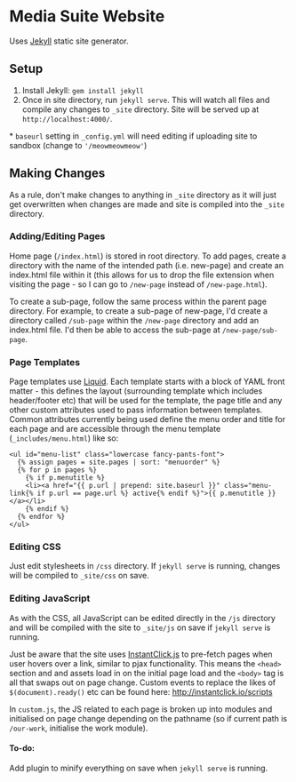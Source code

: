 # Media Suite Website

Uses [Jekyll](https://jekyllrb.com/) static site generator.

## Setup

1. Install Jekyll: `gem install jekyll`
2. Once in site directory, run `jekyll serve`. This will watch all files and compile any changes to `_site` directory. Site will be served up at `http://localhost:4000/`.

\* `baseurl` setting in `_config.yml` will need editing if uploading site to sandbox (change to `'/meowmeowmeow'`)

## Making Changes

As a rule, don't make changes to anything in `_site` directory as it will just get overwritten when changes are made and site is compiled into the `_site` directory.

### Adding/Editing Pages

Home page (`/index.html`) is stored in root directory. To add pages, create a directory with the name of the intended path (i.e. new-page) and create an index.html file within it (this allows for us to drop the file extension when visiting the page - so I can go to `/new-page` instead of `/new-page.html`).

To create a sub-page, follow the same process within the parent page directory. For example, to create a sub-page of new-page, I'd create a directory called `/sub-page` within the `/new-page` directory and add an index.html file. I'd then be able to access the sub-page at `/new-page/sub-page`.

### Page Templates

Page templates use [Liquid](http://liquidmarkup.org/). Each template starts with a block of YAML front matter - this defines the layout (surrounding template which includes header/footer etc) that will be used for the template, the page title and any other custom attributes used to pass information between templates. Common attributes currently being used define the menu order and title for each page and are accessible through the menu template (`_includes/menu.html`) like so:
```
<ul id="menu-list" class="lowercase fancy-pants-font">
  {% assign pages = site.pages | sort: "menuorder" %}
  {% for p in pages %}
    {% if p.menutitle %}
    <li><a href="{{ p.url | prepend: site.baseurl }}" class="menu-link{% if p.url == page.url %} active{% endif %}">{{ p.menutitle }}</a></li>
    {% endif %}
  {% endfor %}
</ul>
```

### Editing CSS

Just edit stylesheets in `/css` directory. If `jekyll serve` is running, changes will be compiled to `_site/css` on save.

### Editing JavaScript

As with the CSS, all JavaScript can be edited directly in the `/js` directory and will be compiled with the site to  `_site/js` on save if `jekyll serve` is running.

Just be aware that the site uses [InstantClick.js](http://instantclick.io/) to pre-fetch pages when user hovers over a link, similar to pjax functionality. This means the `<head>` section and and assets load in on the initial page load and the `<body>` tag is all that swaps out on page change. Custom events to replace the likes of `$(document).ready()` etc can be found here: http://instantclick.io/scripts

In `custom.js`, the JS related to each page is broken up into modules and initialised on page change depending on the pathname (so if current path is `/our-work`, initialise the work module).

#### To-do:

Add plugin to minify everything on save when `jekyll serve` is running.
